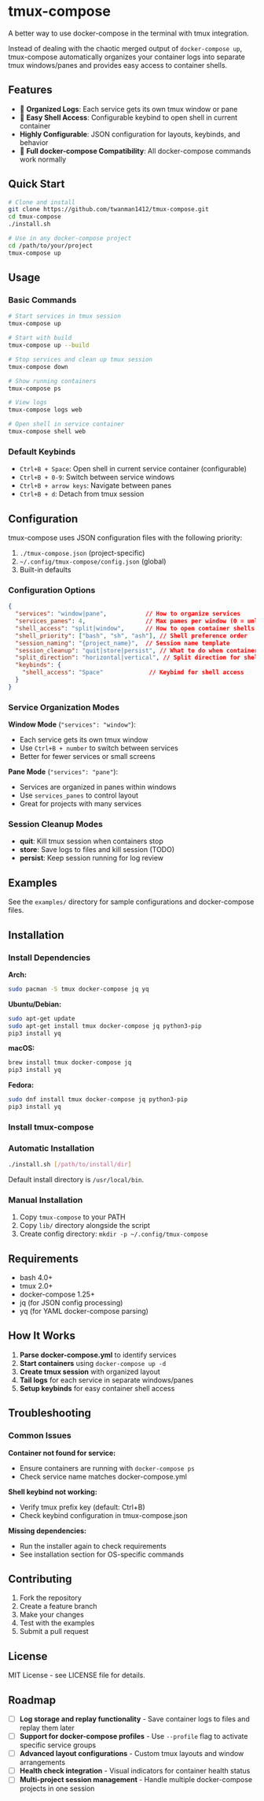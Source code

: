 # tmux-compose

A better way to use docker-compose in the terminal with tmux integration.

Instead of dealing with the chaotic merged output of `docker-compose up`, tmux-compose automatically organizes your container logs into separate tmux windows/panes and provides easy access to container shells.

## Features

- 🚀 **Organized Logs**: Each service gets its own tmux window or pane
- 🔧 **Easy Shell Access**: Configurable keybind to open shell in current container
-   **Highly Configurable**: JSON configuration for layouts, keybinds, and behavior
- 🔄 **Full docker-compose Compatibility**: All docker-compose commands work normally

## Quick Start

```bash
# Clone and install
git clone https://github.com/twanman1412/tmux-compose.git
cd tmux-compose
./install.sh

# Use in any docker-compose project
cd /path/to/your/project
tmux-compose up
```

## Usage

### Basic Commands

```bash
# Start services in tmux session
tmux-compose up

# Start with build
tmux-compose up --build

# Stop services and clean up tmux session
tmux-compose down

# Show running containers
tmux-compose ps

# View logs
tmux-compose logs web

# Open shell in service container
tmux-compose shell web
```

### Default Keybinds

- `Ctrl+B + Space`: Open shell in current service container (configurable)
- `Ctrl+B + 0-9`: Switch between service windows
- `Ctrl+B + arrow keys`: Navigate between panes
- `Ctrl+B + d`: Detach from tmux session

## Configuration

tmux-compose uses JSON configuration files with the following priority:

1. `./tmux-compose.json` (project-specific)
2. `~/.config/tmux-compose/config.json` (global)
3. Built-in defaults

### Configuration Options

```json
{
  "services": "window|pane",           // How to organize services
  "services_panes": 4,                 // Max panes per window (0 = unlimited)
  "shell_access": "split|window",      // How to open container shells
  "shell_priority": ["bash", "sh", "ash"], // Shell preference order
  "session_naming": "{project_name}",  // Session name template
  "session_cleanup": "quit|store|persist", // What to do when containers stop
  "split_direction": "horizontal|vertical", // Split direction for shells
  "keybinds": {
    "shell_access": "Space"             // Keybind for shell access
  }
}
```

### Service Organization Modes

**Window Mode** (`"services": "window"`):
- Each service gets its own tmux window
- Use `Ctrl+B + number` to switch between services
- Better for fewer services or small screens

**Pane Mode** (`"services": "pane"`):
- Services are organized in panes within windows
- Use `services_panes` to control layout
- Great for projects with many services

### Session Cleanup Modes

- **quit**: Kill tmux session when containers stop
- **store**: Save logs to files and kill session (TODO)
- **persist**: Keep session running for log review

## Examples

See the `examples/` directory for sample configurations and docker-compose files.

## Installation

### Install Dependencies

**Arch:**
```bash
sudo pacman -S tmux docker-compose jq yq
```

**Ubuntu/Debian:**
```bash
sudo apt-get update
sudo apt-get install tmux docker-compose jq python3-pip
pip3 install yq
```

**macOS:**
```bash
brew install tmux docker-compose jq
pip3 install yq
```

**Fedora:**
```bash
sudo dnf install tmux docker-compose jq python3-pip
pip3 install yq
```

### Install tmux-compose

### Automatic Installation

```bash
./install.sh [/path/to/install/dir]
```

Default install directory is `/usr/local/bin`.

### Manual Installation

1. Copy `tmux-compose` to your PATH
2. Copy `lib/` directory alongside the script
3. Create config directory: `mkdir -p ~/.config/tmux-compose`

## Requirements

- bash 4.0+
- tmux 2.0+
- docker-compose 1.25+
- jq (for JSON config processing)
- yq (for YAML docker-compose parsing)

## How It Works

1. **Parse docker-compose.yml** to identify services
2. **Start containers** using `docker-compose up -d`
3. **Create tmux session** with organized layout
4. **Tail logs** for each service in separate windows/panes
5. **Setup keybinds** for easy container shell access

## Troubleshooting

### Common Issues

**Container not found for service:**
- Ensure containers are running with `docker-compose ps`
- Check service name matches docker-compose.yml

**Shell keybind not working:**
- Verify tmux prefix key (default: Ctrl+B)
- Check keybind configuration in tmux-compose.json

**Missing dependencies:**
- Run the installer again to check requirements
- See installation section for OS-specific commands

## Contributing

1. Fork the repository
2. Create a feature branch
3. Make your changes
4. Test with the examples
5. Submit a pull request

## License

MIT License - see LICENSE file for details.

## Roadmap

- [ ] **Log storage and replay functionality** - Save container logs to files and replay them later
- [ ] **Support for docker-compose profiles** - Use `--profile` flag to activate specific service groups
- [ ] **Advanced layout configurations** - Custom tmux layouts and window arrangements
- [ ] **Health check integration** - Visual indicators for container health status
- [ ] **Multi-project session management** - Handle multiple docker-compose projects in one session